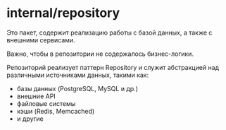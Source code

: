 # internal/repository

Это пакет, содержит реализацию работы с базой данных, а также с внешними сервисами.

Важно, чтобы в репозитории не содержалось бизнес-логики.

Репозиторий реализует паттерн Repository и служит абстракцией над различными источниками данных, такими как:
- базы данных (PostgreSQL, MySQL и др.)
- внешние API
- файловые системы
- кэши (Redis, Memcached)
- и другие